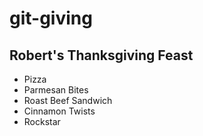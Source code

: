 # git-giving

## Robert's Thanksgiving Feast
- Pizza
- Parmesan Bites
- Roast Beef Sandwich
- Cinnamon Twists
- Rockstar
